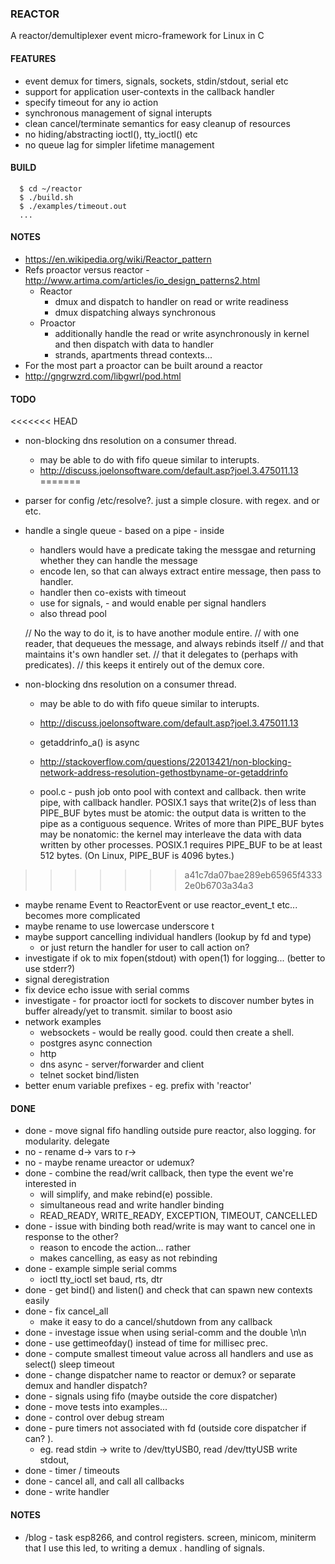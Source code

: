 
### REACTOR

  A reactor/demultiplexer event micro-framework for Linux in C

#### FEATURES

  - event demux for timers, signals, sockets, stdin/stdout, serial etc
  - support for application user-contexts in the callback handler
  - specify timeout for any io action
  - synchronous management of signal interupts
  - clean cancel/terminate semantics for easy cleanup of resources
  - no hiding/abstracting ioctl(), tty_ioctl() etc
  - no queue lag for simpler lifetime management

#### BUILD
```
  $ cd ~/reactor
  $ ./build.sh
  $ ./examples/timeout.out
  ...
```

#### NOTES

  - https://en.wikipedia.org/wiki/Reactor_pattern
  - Refs proactor versus reactor - http://www.artima.com/articles/io_design_patterns2.html
    - Reactor
      - dmux and dispatch to handler on read or write readiness
      - dmux dispatching always synchronous
    - Proactor
      - additionally handle the read or write asynchronously in kernel and then dispatch with data to handler
      - strands, apartments thread contexts...
  - For the most part a proactor can be built around a reactor
  - http://gngrwzrd.com/libgwrl/pod.html

#### TODO
<<<<<<< HEAD
  - non-blocking dns resolution on a consumer thread.
    - may be able to do with fifo queue similar to interupts. 
    - http://discuss.joelonsoftware.com/default.asp?joel.3.475011.13
=======
  - parser for config /etc/resolve?. just a simple closure. with regex. and or etc.

  - handle a single queue - based on a pipe - inside
      - handlers would have a predicate taking the messgae and returning
          whether they can handle the message
      - encode len, so that can always extract entire message, then pass to handler.
      - handler then co-exists with timeout
      - use for signals, - and would enable per signal handlers
      - also thread pool

    // No the way to do it, is to have another module entire.
    //   with one reader, that dequeues the message, and always rebinds itself
    //   and that maintains it's own handler set.
    //   that it delegates to (perhaps with predicates).
    //   this keeps it entirely out of the demux core.


  - non-blocking dns resolution on a consumer thread.
    - may be able to do with fifo queue similar to interupts.
    - http://discuss.joelonsoftware.com/default.asp?joel.3.475011.13

    - getaddrinfo_a() is async
    - http://stackoverflow.com/questions/22013421/non-blocking-network-address-resolution-gethostbyname-or-getaddrinfo

    - pool.c - push job onto pool with context and callback. then write pipe, with callback handler.
    POSIX.1 says that write(2)s of less than PIPE_BUF bytes must be atomic: the output data is written to the pipe as a contiguous sequence. Writes of more than PIPE_BUF bytes may be nonatomic: the kernel may interleave the data with data written by other processes. POSIX.1 requires PIPE_BUF to be at least 512 bytes. (On Linux, PIPE_BUF is 4096 bytes.)

>>>>>>> a41c7da07bae289eb65965f43332e0b6703a34a3
  - maybe rename Event to ReactorEvent or use reactor_event_t etc... becomes more complicated
  - maybe rename to use lowercase underscore t
  - maybe support cancelling individual handlers (lookup by fd and type)
    - or just return the handler for user to call action on?
  - investigate if ok to mix fopen(stdout) with open(1) for logging... (better to use stderr?)
  - signal deregistration
  - fix device echo issue with serial comms
  - investigate - for proactor ioctl for sockets to discover number bytes in buffer already/yet to transmit. similar to boost asio
  - network examples
    - websockets - would be really good. could then create a shell.
    - postgres async connection
    - http
    - dns async - server/forwarder and client
    - telnet socket bind/listen
  - better enum variable prefixes - eg. prefix with 'reactor'

#### DONE

  - done - move signal fifo handling outside pure reactor, also logging. for modularity. delegate
  - no - rename d-> vars to r->
  - no - maybe rename ureactor or udemux?
  - done - combine the read/writ callback, then type the event we're interested in
      - will simplify, and make rebind(e) possible.
      - simultaneous read and write handler binding
      - READ_READY, WRITE_READY, EXCEPTION, TIMEOUT, CANCELLED
  - done - issue with binding both read/write is may want to cancel one in response to the other?
      - reason to encode the action... rather
      - makes cancelling, as easy as not rebinding
  - done - example simple serial comms
    - ioctl tty_ioctl set baud, rts, dtr
  - done - get bind() and listen() and check that can spawn new contexts easily
  - done - fix cancel_all
    - make it easy to do a cancel/shutdown from any callback
  - done - investage issue when using serial-comm and the double \n\n
  - done - use gettimeofday() instead of time for millisec prec.
  - done - compute smallest timeout value across all handlers and use as select() sleep timeout
  - done - change dispatcher name to reactor or demux? or separate demux and handler dispatch?
  - done - signals using fifo (maybe outside the core dispatcher)
  - done - move tests into examples...
  - done - control over debug stream
  - done - pure timers not associated with fd (outside core dispatcher if can? ).
    - eg. read stdin -> write to /dev/ttyUSB0, read /dev/ttyUSB write stdout,
  - done - timer  / timeouts
  - done - cancel all, and call all callbacks
  - done - write handler

#### NOTES


  - /blog - task esp8266, and control registers. screen, minicom, miniterm that I use
  this led, to writing a demux . handling of signals.

